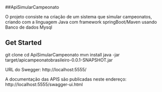  ##ApiSimularCampeonato
 
 O projeto consiste na criação de um sistema que simular campeonatos, criando com a linguagem Java com framework springBoot/Maven usando Banco de dados Mysql
 
 
 ## Get Started
 
 git clone
 cd ApiSimularCampeonato
 mvn install
 java -jar  target/apicampeonatobrasileiro-0.0.1-SNAPSHOT.jar

URL do Swegger: http://localhost:5555/

A documentação das APIS são publicadas neste endereço: http://localhost:5555/swagger-ui.html
